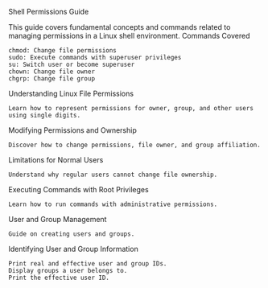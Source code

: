 Shell Permissions Guide

This guide covers fundamental concepts and commands related to managing permissions in a Linux shell environment.
Commands Covered

    chmod: Change file permissions
    sudo: Execute commands with superuser privileges
    su: Switch user or become superuser
    chown: Change file owner
    chgrp: Change file group

Understanding Linux File Permissions

    Learn how to represent permissions for owner, group, and other users using single digits.

Modifying Permissions and Ownership

    Discover how to change permissions, file owner, and group affiliation.

Limitations for Normal Users

    Understand why regular users cannot change file ownership.

Executing Commands with Root Privileges

    Learn how to run commands with administrative permissions.

User and Group Management

    Guide on creating users and groups.

Identifying User and Group Information

    Print real and effective user and group IDs.
    Display groups a user belongs to.
    Print the effective user ID.
